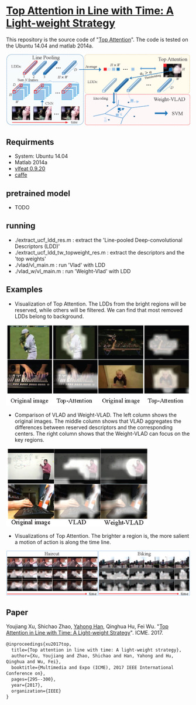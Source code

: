 # [Top Attention in Line with Time: A Light-weight Strategy](http://ieeexplore.ieee.org/document/8019360/)


This repository is the source code of "[Top Attention](http://ieeexplore.ieee.org/document/8019360/)". The code is tested on the Ubuntu 14.04 and matlab 2014a. 

![Top-Attention-Framework](./Top-Attention-Framework.png)

## Requirments
- System: Ubuntu 14.04
- Matlab 2014a
- [vlfeat 0.9.20](http://www.vlfeat.org/)
- [caffe](http://caffe.berkeleyvision.org/tutorial/interfaces.html)


## pretrained model
- TODO

## running

- ./extract_ucf_ldd_res.m : extract the 'Line-pooled Deep-convolutional Descriptors (LDD)' 
- ./extract_ucf_ldd_tw_topweight_res.m : extract the descriptors and the 'top weights'
- ./vlad/vl_main.m : run 'Vlad' with LDD
- ./vlad_w/vl_main.m : run 'Weight-Vlad' with LDD


## Examples
- Visualization of Top Attention. The LDDs from the bright regions will be reserved, while others will be filtered. We can find that most removed LDDs belong to background.

![Visualization-Top-Attention](./Visualization-Top-Attention.png)

- Comparison of VLAD and Weight-VLAD. The left column shows the original images. The middle column shows that VLAD aggregates the differences between reserved descriptors and the corresponding centers. The right column shows that the Weight-VLAD can focus on the key regions.

![Visualization-WeightVLAD-Vs-VLAD](./Visualization-WeightVLAD-Vs-VLAD.png)

- Visualizations of Top Attention. The brighter a region is, the more salient a motion of action is along the time line.

![Video-Demo](./Video-Demo.png)


## Paper

Youjiang Xu, Shichao Zhao, [Yahong Han](http://cs.tju.edu.cn/faculty/hanyahong/), Qinghua Hu, Fei Wu. "[Top Attention in Line with Time: A Light-weight Strategy](http://ieeexplore.ieee.org/document/8019360/)". ICME. 2017.


```
@inproceedings{xu2017top,
  title={Top attention in line with time: A light-weight strategy},
  author={Xu, Youjiang and Zhao, Shichao and Han, Yahong and Hu, Qinghua and Wu, Fei},
  booktitle={Multimedia and Expo (ICME), 2017 IEEE International Conference on},
  pages={295--300},
  year={2017},
  organization={IEEE}
}
```
